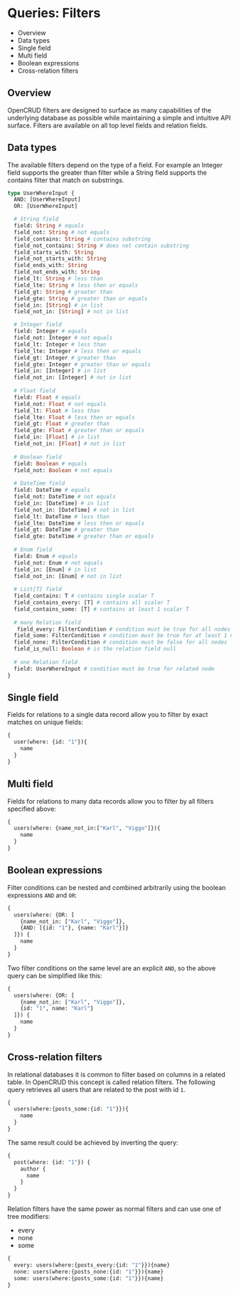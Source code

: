 # Queries: Filters

* Overview
* Data types
* Single field
* Multi field
* Boolean expressions
* Cross-relation filters

## Overview

OpenCRUD filters are designed to surface as many capabilities of the underlying database as possible while maintaining a simple and intuitive API surface. Filters are available on all top level fields and relation fields.

## Data types

The available filters depend on the type of a field. For example an Integer field supports the greater than filter while a String field supports the contains filter that match on substrings.
 
```graphql
type UserWhereInput {
  AND: [UserWhereInput]
  OR: [UserWhereInput]

  # String field
  field: String # equals
  field_not: String # not equals
  field_contains: String # contains substring
  field_not_contains: String # does not contain substring
  field_starts_with: String
  field_not_starts_with: String
  field_ends_with: String
  field_not_ends_with: String
  field_lt: String # less than
  field_lte: String # less then or equals
  field_gt: String # greater than
  field_gte: String # greater than or equals
  field_in: [String] # in list
  field_not_in: [String] # not in list

  # Integer field
  field: Integer # equals
  field_not: Integer # not equals
  field_lt: Integer # less than
  field_lte: Integer # less then or equals
  field_gt: Integer # greater than
  field_gte: Integer # greater than or equals
  field_in: [Integer] # in list
  field_not_in: [Integer] # not in list
  
  # Float field
  field: Float # equals
  field_not: Float # not equals
  field_lt: Float # less than
  field_lte: Float # less then or equals
  field_gt: Float # greater than
  field_gte: Float # greater than or equals
  field_in: [Float] # in list
  field_not_in: [Float] # not in list
  
  # Boolean field
  field: Boolean # equals
  field_not: Boolean # not equals
  
  # DateTime field
  field: DateTime # equals
  field_not: DateTime # not equals
  field_in: [DateTime] # in list
  field_not_in: [DateTime] # not in list
  field_lt: DateTime # less than
  field_lte: DateTime # less then or equals
  field_gt: DateTime # greater than
  field_gte: DateTime # greater than or equals
  
  # Enum field
  field: Enum # equals
  field_not: Enum # not equals
  field_in: [Enum] # in list
  field_not_in: [Enum] # not in list
  
  # List[T] field
  field_contains: T # contains single scalar T
  field_contains_every: [T] # contains all scalar T
  field_contains_some: [T] # contains at least 1 scalar T
 
  # many Relation field
   field_every: FilterCondition # condition must be true for all nodes
  field_some: FilterCondition # condition must be true for at least 1 node
  field_none: FilterCondition # condition must be false for all nodes
  field_is_null: Boolean # is the relation field null
 
  # one Relation field
  field: UserWhereInput # condition must be true for related node
}
```

## Single field

Fields for relations to a single data record allow you to filter by exact matches on unique fields:

```graphql
{
  user(where: {id: "1"}){
    name
  }
}
```

## Multi field

Fields for relations to many data records allow you to filter by all filters specified above:

```graphql
{
  users(where: {name_not_in:["Karl", "Viggo"]}){
    name
  }
}
```

## Boolean expressions

Filter conditions can be nested and combined arbitrarily using the boolean expressions `AND` and `OR`: 

```graphql
{
  users(where: {OR: [
    {name_not_in: ["Karl", "Viggo"]},
  	{AND: [{id: "1"}, {name: "Karl"}]}
  ]}) {
    name
  }
}

```

Two filter conditions on the same level are an explicit `AND`, so the above query can be simplified like this:

```graphql
{
  users(where: {OR: [
    {name_not_in: ["Karl", "Viggo"]},
  	{id: "1", name: "Karl"}
  ]}) {
    name
  }
}
```

## Cross-relation filters

In relational databases it is common to filter based on columns in a related table. In OpenCRUD this concept is called relation filters. The following query retrieves all users that are related to the post with id `1`.

```graphql
{
  users(where:{posts_some:{id: "1"}}){
    name
  }
}
```

The same result could be achieved by inverting the query:

```graphql
{
  post(where: {id: "1"}) {
    author {
      name
    }
  }
}
```

Relation filters have the same power as normal filters and can use one of tree modifiers:

* every
* none
* some

```graphql
{
  every: users(where:{posts_every:{id: "1"}}){name}
  none: users(where:{posts_none:{id: "1"}}){name}
  some: users(where:{posts_some:{id: "1"}}){name}
}
```